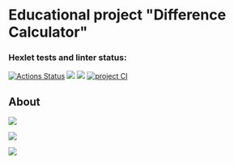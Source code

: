 <h1>Educational project "Difference Calculator"</h1>

### Hexlet tests and linter status:

[![Actions Status](https://github.com/witcher3025/frontend-project-46/workflows/hexlet-check/badge.svg)](https://github.com/witcher3025/frontend-project-46/actions)   <a href="https://codeclimate.com/github/witcher3025/frontend-project-46/maintainability"><img src="https://api.codeclimate.com/v1/badges/f79b86fa3a265930db2e/maintainability" /></a>    <a href="https://codeclimate.com/github/witcher3025/frontend-project-46/test_coverage"><img src="https://api.codeclimate.com/v1/badges/f79b86fa3a265930db2e/test_coverage" /></a> [![project CI](https://github.com/witcher3025/frontend-project-46/actions/workflows/project%20CI.yml/badge.svg)](https://github.com/witcher3025/frontend-project-46/actions/workflows/project%20CI.yml)

<h2>About</h2>

<a href="https://asciinema.org/a/590734" target="_blank"><img src="https://asciinema.org/a/590734.svg" /></a>

<a href="https://asciinema.org/a/590842" target="_blank"><img src="https://asciinema.org/a/590842.svg" /></a>

<a href="https://asciinema.org/a/591157" target="_blank"><img src="https://asciinema.org/a/591157.svg" /></a>

